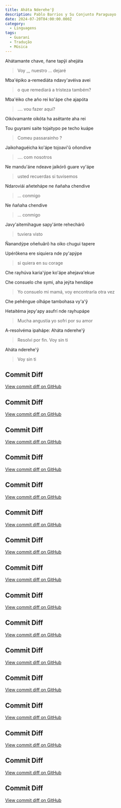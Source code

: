 ```yaml
---
title: Aháta Nderehe'ỹ
description: Pablo Barrios y Su Conjunto Paraguayo
date: 2024-07-20T04:00:00.000Z
category:
  - Linguagens
tags:
  - Guarani
  - Tradução
  - Música
---
```


Ahátamante chave, ñane tapỹi ahejáta

> Voy ,,, nuestro ... dejaré

Mba'épiko a-remediáta ndavy'avéiva avei

> o que remediará a tristeza também?

Mba'éiko che año rei ko'ápe che ajapóta

> .... vou fazer aqui?

Oikóvamante oikóta ha asêtante aha rei

>

Tou guyrami saite tojaitypo pe techo kuápe

> Comeu passarainho ?

Jaikohaguéicha ko'ápe tojoavi'û oñondive

> .... com nosotros

Ne mandu'áne ndeave jaikórõ guare vy'ápe

> usted recuerdas si tuvisemos

Ndaroviái añetehápe ne ñañaha chendive

> ... conmigo

Ne ñañaha chendive

> ... conmigo

Javy'aitemihague sapy'ánte rehechárõ

> tuviera visto

Ñanandýpe oñeñuãrõ ha oiko chugui tapere

>

Upérõkena ere siquiera nde py'apýpe

> si quiera en su corage

Che rayhúva karia'ýpe ko'ápe ahejava'ekue

Che consuelo che symi, aha jeýta hendápe

> Yo consuelo mi mamá, voy encontrarla otra vez

Che pehêngue oîhápe tambohasa vy'a'ỹ

>

Hetaitéma jepy'apy asufrí nde rayhupápe

> Mucha angustia yo sofri por su amor

A-resolvéma ipahápe: Aháta nderehe'ỹ

> Resolvi por fin. Voy sin ti

Aháta nderehe'ỹ

> Voy sin ti

## Commit Diff
[View commit diff on GitHub](https://github.com/bolokoz/yurio/commit/1f623b1eee9c6959a7201721fba3b2ce96c1b7c9)

## Commit Diff
[View commit diff on GitHub](https://github.com/bolokoz/yurio/commit/52d52f57c0f20313b959ed7a9b99d250cf133557)

## Commit Diff
[View commit diff on GitHub](https://github.com/bolokoz/yurio/commit/2b6d7ad269e2d0f78d71132d199cda5c679eed8e)

## Commit Diff
[View commit diff on GitHub](https://github.com/bolokoz/yurio/commit/0018c743a625fd1d9d8a2a1fd8b5eaa4feeeab7b)

## Commit Diff
[View commit diff on GitHub](https://github.com/bolokoz/yurio/commit/1abbefefca71efd3d62ea17d2c28ac4de8aa418b)

## Commit Diff
[View commit diff on GitHub](https://github.com/bolokoz/yurio/commit/f8236184cff09a806fe9c4366d24322490980a65)

## Commit Diff
[View commit diff on GitHub](https://github.com/bolokoz/yurio/commit/8f0ba2618108d00dae56a10943c1909dccbd4b33)

## Commit Diff
[View commit diff on GitHub](https://github.com/bolokoz/yurio/commit/1de5bb230dc47ca81f3fc9dece686ab133c61d01)

## Commit Diff
[View commit diff on GitHub](https://github.com/bolokoz/yurio/commit/0d2bc61ac5a56f30a41bffcdfe2e2b2a10cdc58f)

## Commit Diff
[View commit diff on GitHub](https://github.com/bolokoz/yurio/commit/0c3eb8a2bf94de631f003b928075756040af4ac9)

## Commit Diff
[View commit diff on GitHub](https://github.com/bolokoz/yurio/commit/e5fb15adf32cd79de8c2c42de31f8b926dc84d1e)

## Commit Diff
[View commit diff on GitHub](https://github.com/bolokoz/yurio/commit/956460d3af7f1733f090cd5f70176ad3b357b985)

## Commit Diff
[View commit diff on GitHub](https://github.com/bolokoz/yurio/commit/eaffe017a0ac6c291e000b118d0d8c5c7ed34d12)

## Commit Diff
[View commit diff on GitHub](https://github.com/bolokoz/yurio/commit/5698fa9ff55b2793449f85a8b740d6b0ede1bbce)

## Commit Diff
[View commit diff on GitHub](https://github.com/bolokoz/yurio/commit/56c804d1a5e45fe89e68c5759ea1e7da64e7d5ab)

## Commit Diff
[View commit diff on GitHub](https://github.com/bolokoz/yurio/commit/6b88089c77998f7ea03f3226b1cba7a41350f47d)

